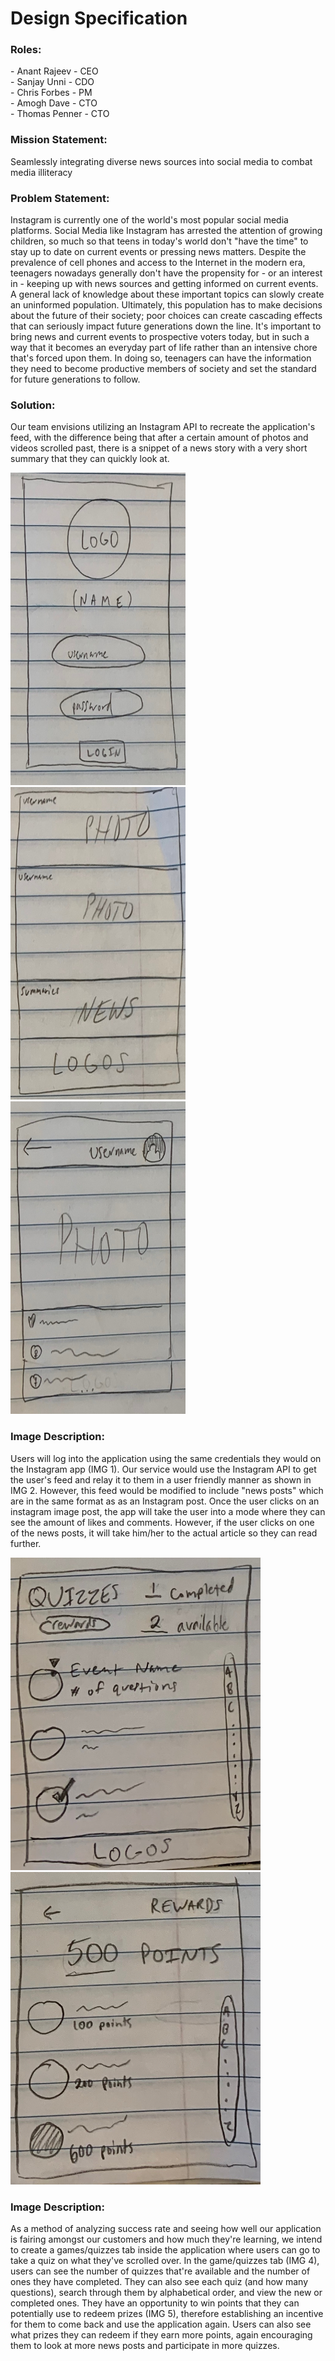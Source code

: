 # Design Specification

<h3>Roles:</h3>
- Anant Rajeev - CEO <br>
- Sanjay Unni - CDO <br>
- Chris Forbes - PM <br>
- Amogh Dave - CTO <br>
- Thomas Penner - CTO <br>

<h3>Mission Statement:</h3> Seamlessly integrating diverse news sources into social media to combat media illiteracy

<h3>Problem Statement:</h3> Instagram is currently one of the world's most popular social media platforms. Social Media like Instagram has arrested the attention of growing children, so much so that teens in today's world don't "have the time" to stay up to date on current events or pressing news matters. Despite the prevalence of cell phones and access to the Internet in the modern era, teenagers nowadays generally don't have the propensity for - or an interest in - keeping up with news sources and getting informed on current events. A general lack of knowledge about these important topics can slowly create an uninformed population. Ultimately, this population has to make decisions about the future of their society; poor choices can create cascading effects that can seriously impact future generations down the line. It's important to bring news and current events to prospective voters today, but in such a way that it becomes an everyday part of life rather than an intensive chore that's forced upon them. In doing so, teenagers can have the information they need to become productive members of society and set the standard for future generations to follow.

<h3>Solution:</h3> Our team envisions utilizing an Instagram API to recreate the application's feed, with the difference being that after a certain amount of photos and videos scrolled past, there is a snippet of a news story with a very short summary that they can quickly look at. 

<img src="./images/login.jpeg" alt="login" width="280" height="500"> <img src="./images/feed.jpeg" alt="feed" width="280" height="500"> <img src="./images/individualpost.jpeg" alt="individual post" width="280" height="500">

<h3>Image Description: </h3>Users will log into the application using the same credentials they would on the Instagram app (IMG 1). Our service would use the Instagram API to get the user's feed and relay it to them in a user friendly manner as shown in IMG 2. However, this feed would be modified to include "news posts" which are in the same format as as an Instagram post. Once the user clicks on an instagram image post, the app will take the user into a mode where they can see the amount of likes and comments. However, if the user clicks on one of the news posts, it will take him/her to the actual article so they can read further. 

<img src="./images/quiztab.jpeg" alt="quiz tab" width="400" height="500"> <img src="./images/rewards.jpeg" alt="rewards" width="400" height="500"> 


<h3>Image Description:</h3> As a method of analyzing success rate and seeing how well our application is fairing amongst our customers and how much they're learning, we intend to create a games/quizzes tab inside the application where users can go to take a quiz on what they've scrolled over. In the game/quizzes tab (IMG 4), users can see the number of quizzes that're available and the number of ones they have completed. They can also see each quiz (and how many questions), search through them by alphabetical order, and view the new or completed ones. They have an opportunity to win points that they can potentially use to redeem prizes (IMG 5), therefore establishing an incentive for them to come back and use the application again. Users can also see what prizes they can redeem if they earn more points, again encouraging them to look at more news posts and participate in more quizzes.
